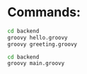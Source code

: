 # Commands:

```cmd
cd backend
groovy hello.groovy
groovy greeting.groovy
```

```cmd
cd backend
groovy main.groovy
```

```cmd

```

```cmd

```

```cmd

```

```cmd

```

```cmd

```

```cmd

```

```cmd

```

```cmd

```
